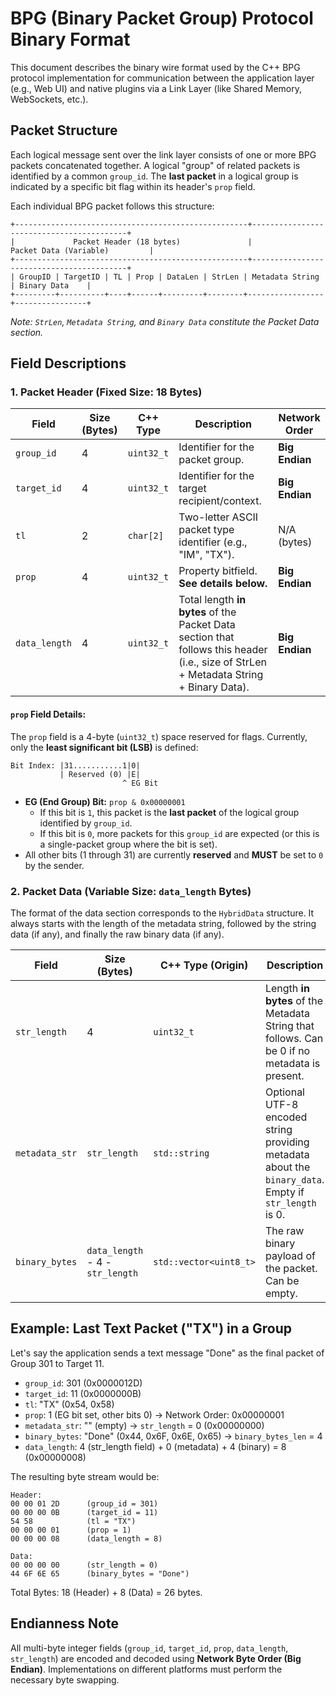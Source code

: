 # BPG (Binary Packet Group) Protocol Binary Format

This document describes the binary wire format used by the C++ BPG protocol implementation for communication between the application layer (e.g., Web UI) and native plugins via a Link Layer (like Shared Memory, WebSockets, etc.).

## Packet Structure

Each logical message sent over the link layer consists of one or more BPG packets concatenated together. A logical "group" of related packets is identified by a common `group_id`. The **last packet** in a logical group is indicated by a specific bit flag within its header's `prop` field.

Each individual BPG packet follows this structure:

```
+----------------------------------------------------+------------------------------------------+
|             Packet Header (18 bytes)               |           Packet Data (Variable)         |
+----------------------------------------------------+------------------------------------------+
| GroupID | TargetID | TL | Prop | DataLen | StrLen | Metadata String | Binary Data    |
+---------+----------+----+------+---------+--------+-----------------+----------------+
```
*Note: `StrLen`, `Metadata String`, and `Binary Data` constitute the Packet Data section.*

## Field Descriptions

### 1. Packet Header (Fixed Size: 18 Bytes)

| Field       | Size (Bytes) | C++ Type      | Description                                     | Network Order |
|-------------|--------------|---------------|-------------------------------------------------|---------------|
| `group_id`  | 4            | `uint32_t`    | Identifier for the packet group.                | **Big Endian**  |
| `target_id` | 4            | `uint32_t`    | Identifier for the target recipient/context.    | **Big Endian**  |
| `tl`        | 2            | `char[2]`     | Two-letter ASCII packet type identifier (e.g., "IM", "TX"). | N/A (bytes)   |
| `prop`      | 4            | `uint32_t`    | Property bitfield. **See details below.**       | **Big Endian**  |
| `data_length`| 4           | `uint32_t`    | Total length **in bytes** of the Packet Data section that follows this header (i.e., size of StrLen + Metadata String + Binary Data). | **Big Endian**  |

#### `prop` Field Details:

The `prop` field is a 4-byte (`uint32_t`) space reserved for flags. Currently, only the **least significant bit (LSB)** is defined:

```
Bit Index: |31...........1|0|
           | Reserved (0) |E|
                         ^ EG Bit
```

*   **EG (End Group) Bit:** `prop & 0x00000001`
    *   If this bit is `1`, this packet is the **last packet** of the logical group identified by `group_id`.
    *   If this bit is `0`, more packets for this `group_id` are expected (or this is a single-packet group where the bit is set).
*   All other bits (1 through 31) are currently **reserved** and **MUST** be set to `0` by the sender.

### 2. Packet Data (Variable Size: `data_length` Bytes)

The format of the data section corresponds to the `HybridData` structure. It always starts with the length of the metadata string, followed by the string data (if any), and finally the raw binary data (if any).

| Field           | Size (Bytes)            | C++ Type (Origin)      | Description                                     | Network Order |
|-----------------|-------------------------|------------------------|-------------------------------------------------|---------------|
| `str_length`    | 4                       | `uint32_t`             | Length **in bytes** of the Metadata String that follows. Can be 0 if no metadata is present. | **Big Endian**  |
| `metadata_str`  | `str_length`            | `std::string`          | Optional UTF-8 encoded string providing metadata about the `binary_data`. Empty if `str_length` is 0. | N/A (bytes)   |
| `binary_bytes`  | `data_length` - 4 - `str_length` | `std::vector<uint8_t>` | The raw binary payload of the packet. Can be empty. | N/A (bytes)   |

## Example: Last Text Packet ("TX") in a Group

Let's say the application sends a text message "Done" as the final packet of Group 301 to Target 11.

*   `group_id`: 301 (0x0000012D)
*   `target_id`: 11 (0x0000000B)
*   `tl`: "TX" (0x54, 0x58)
*   `prop`: 1 (EG bit set, other bits 0) -> Network Order: 0x00000001
*   `metadata_str`: "" (empty) -> `str_length` = 0 (0x00000000)
*   `binary_bytes`: "Done" (0x44, 0x6F, 0x6E, 0x65) -> `binary_bytes_len` = 4
*   `data_length`: 4 (str_length field) + 0 (metadata) + 4 (binary) = 8 (0x00000008)

The resulting byte stream would be:

```
Header:
00 00 01 2D      (group_id = 301)
00 00 00 0B      (target_id = 11)
54 58            (tl = "TX")
00 00 00 01      (prop = 1)
00 00 00 08      (data_length = 8)

Data:
00 00 00 00      (str_length = 0)
44 6F 6E 65      (binary_bytes = "Done")
```

Total Bytes: 18 (Header) + 8 (Data) = 26 bytes.

## Endianness Note

All multi-byte integer fields (`group_id`, `target_id`, `prop`, `data_length`, `str_length`) are encoded and decoded using **Network Byte Order (Big Endian)**. Implementations on different platforms must perform the necessary byte swapping.